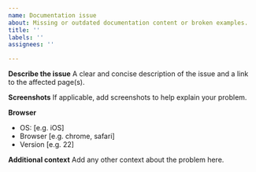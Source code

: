 ```yaml
---
name: Documentation issue
about: Missing or outdated documentation content or broken examples.
title: ''
labels: ''
assignees: ''

---
```


**Describe the issue**
 A clear and concise description of the issue and a link to the affected page(s).

**Screenshots**
If applicable, add screenshots to help explain your problem.

**Browser**
 - OS: [e.g. iOS]
 - Browser [e.g. chrome, safari]
 - Version [e.g. 22]

**Additional context**
Add any other context about the problem here.
